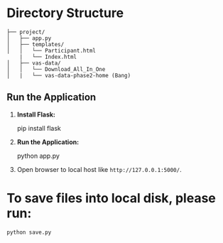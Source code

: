 # Directory Structure


    ├── project/
    │   ├── app.py
    │   ├── templates/
    │   │   └── Participant.html
        |   └── Index.html   
    │   ├── vas-data/
    │   │   └── Download_All_In_One
    │   |   └── vas-data-phase2-home (Bang)  


    
## Run the Application

1. **Install Flask:**

   
   pip install flask
  

2. **Run the Application:**

   python app.py

3.  Open browser to local host like `http://127.0.0.1:5000/`.

# To save files into local disk, please run:
    python save.py
